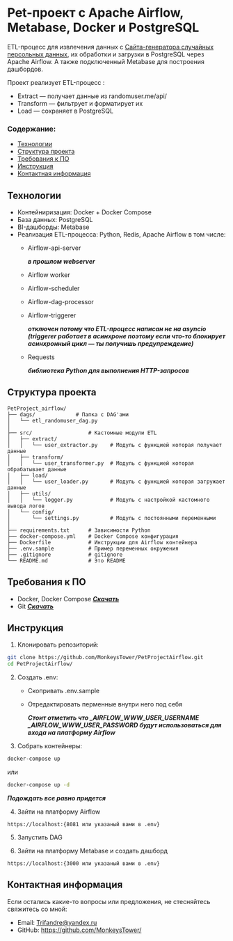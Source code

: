 # Pet-проект с Apache Airflow, Metabase, Docker и PostgreSQL

ETL-процесс для извлечения данных с [Сайта-генератора случайных персольных данных](https://randomuser.me/api/ "Ты уверен что хочешь этого?"), их обработки и загрузки в PostgreSQL через Apache Airflow. А также подключенный Metabase для построения дашбордов.

Проект реализует ETL-процесс :
- Extract — получает данные из randomuser.me/api/
- Transform — фильтрует и форматирует их
- Load — сохраняет в PostgreSQL

### Содержание:
- [Технологии](#технологии)
- [Структура проекта](#структура-проекта)
- [Требования к ПО](#требования-к-по)
- [Инструкция](#инструкция)
- [Контактная информация](#контактная-информация)

## Технологии

- Контейниризация: Docker + Docker Compose
- База данных: PostgreSQL
- BI-дашборды: Metabase
- Реализация ETL-процесса: Python, Redis, Apache Airflow
    в том числе:
    - Airflow-api-server 
    
        ***в прошлом webserver***
    - Airflow worker
    - Airflow-scheduler
    - Airflow-dag-processor
    - Airflow-triggerer 
    
        ***отключен потому что ETL-процесс написан не на asyncio (triggerer работает в асинхроне поэтому если что-то блокирует асинхронный цикл — ты получишь предупреждение)***
    - Requests 
    
        ***библиотека Python для выполнения HTTP-запросов*** 



## Структура проекта

```
PetProject_airflow/
├── dags/             # Папка с DAG'ами
│   └── etl_randomuser_dag.py
│
├── src/                  # Кастомные модули ETL
│   ├── extract/
│   │   └── user_extractor.py    # Модуль с функцией которая получает данные
│   ├── transform/
│   │   └── user_transformer.py  # Модуль с функцией которая обрабатывает данные
│   ├── load/
│   │   └── user_loader.py       # Модуль с функцией которая загружает данные
│   ├── utils/
│   │   └── logger.py            # Модуль c настройкой кастомного вывода логов
│   └── config/
│       └── settings.py          # Модуль с постоянными переменными
│
├── requirements.txt      # Зависимости Python
├── docker-compose.yml    # Docker Compose конфигурация
├── Dockerfile            # Инструкции для Airflow контейнера
├── .env.sample           # Пример переменных окружения
├── .gitignore            # gitignore
└── README.md             # Это README
```

## Требования к ПО

- Docker, Docker Compose ***[Скачать](https://docs.docker.com/get-started/get-docker/ "В Docker Desktop уже все есть")***
- Git ***[Скачать](https://git-scm.com/downloads)***

## Инструкция

1. Клонировать репозиторий:
```bash
git clone https://github.com/MonkeysTower/PetProjectAirflow.git
cd PetProjectAirflow/
```

2. Создать .env:
    - Скопривать .env.sample
    - Отредактировать перменные внутри него под себя 
    
        ***Стоит отметить что \_AIRFLOW\_WWW\_USER\_USERNAME \_AIRFLOW\_WWW\_USER\_PASSWORD будут использоваться для входа на платформу Airflow***

3. Собрать контейнеры:
```cmd
docker-compose up
```
или
```cmd
docker-compose up -d
```
***Подождать все равно придется***

4. Зайти на платформу Airflow 
```https
https://localhost:{8081 или указаный вами в .env}
```

5. Запустить DAG

6. Зайти на платформу Metabase и создать дашборд 
```https
https://localhost:{3000 или указаный вами в .env}
```

## Контактная информация
Если остались какие-то вопросы или предложения, не стесняйтесь свяжитесь со мной:
 - Email: Trifandre@yandex.ru
 - GitHub: <https://github.com/MonkeysTower/>
